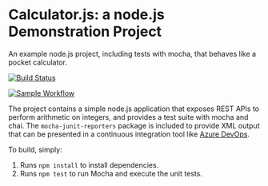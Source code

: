 Calculator.js: a node.js Demonstration Project
==============================================
An example node.js project, including tests with mocha, that behaves like
a pocket calculator.

[![Build Status](https://dev.azure.com/yanyun0206/Integrating%20External%20Source%20Control%20with%20Azure%20Pipelines/_apis/build/status/Alice0206.calculator?branchName=master)](https://dev.azure.com/yanyun0206/Integrating%20External%20Source%20Control%20with%20Azure%20Pipelines/_build/latest?definitionId=16&branchName=master)

[![Sample Workflow](https://github.com/Alice0206/calculator/actions/workflows/main.yml/badge.svg)](https://github.com/Alice0206/calculator/actions/workflows/main.yml)

The project contains a simple node.js application that exposes REST APIs
to perform arithmetic on integers, and provides a test suite with mocha
and chai.  The `mocha-junit-reporters` package is included to provide XML
output that can be presented in a continuous integration tool like
[Azure DevOps](https://azure.com/devops).

To build, simply:

1. Runs `npm install` to install dependencies.
2. Runs `npm test` to run Mocha and execute the unit tests.

